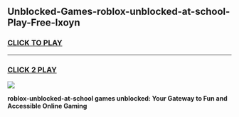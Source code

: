 
## Unblocked-Games-roblox-unblocked-at-school-Play-Free-lxoyn
<h3>
<a href="https://premium76.site?title=roblox-unblocked-at-school&ref=10A">CLICK TO PLAY</a></h3>
<hr>

<h3>
<a href="https://premium76.site?title=roblox-unblocked-at-school&ref=10A">CLICK 2 PLAY</a>
  
</h3>

<a href="https://premium76.site?title=roblox-unblocked-at-school&ref=10A"><img src="https://clearcache.store/games.png"></a>


**roblox-unblocked-at-school games unblocked: Your Gateway to Fun and Accessible Online Gaming**
